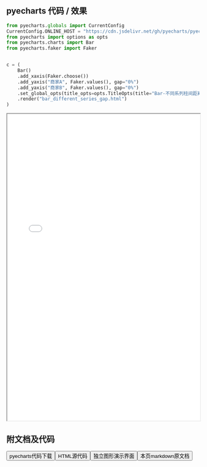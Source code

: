 
## pyecharts 代码 / 效果

```python
from pyecharts.globals import CurrentConfig
CurrentConfig.ONLINE_HOST = "https://cdn.jsdelivr.net/gh/pyecharts/pyecharts-assets@latest/assets/"
from pyecharts import options as opts
from pyecharts.charts import Bar
from pyecharts.faker import Faker


c = (
    Bar()
    .add_xaxis(Faker.choose())
    .add_yaxis("商家A", Faker.values(), gap="0%")
    .add_yaxis("商家B", Faker.values(), gap="0%")
    .set_global_opts(title_opts=opts.TitleOpts(title="Bar-不同系列柱间距离"))
    .render("bar_different_series_gap.html")
)
```

<iframe width="100%" height="800px" src="/pyecharts/Bar/bar_different_series_gap.html"></iframe>

## 附文档及代码

<a href="https://cdn.jsdelivr.net/gh/wfy-belief/python/docs/pyecharts/Bar/bar_different_series_gap.py"><button class="mybutton">pyecharts代码下载</button></a><a href="https://cdn.jsdelivr.net/gh/wfy-belief/python/docs/pyecharts/Bar/bar_different_series_gap.html"><button class="mybutton">HTML源代码</button></a><a href="https://python.wfyblog.cn/pyecharts/Bar/bar_different_series_gap.html"><button class="mybutton">独立图形演示界面</button></a><a href="https://cdn.jsdelivr.net/gh/wfy-belief/python/docs/pyecharts/Bar/bar_different_series_gap.md"><button class="mybutton">本页markdown原文档</button></a>